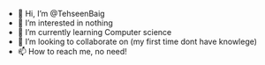 - 👋 Hi, I’m @TehseenBaig 
- 👀 I’m interested in nothing
- 🌱 I’m currently learning Computer science
- 💞️ I’m looking to collaborate on (my first time dont have knowlege)
- 📫 How to reach me, no need!

<!---
TehseenBaig/TehseenBaig is a ✨ special ✨ repository because its `README.md` (this file) appears on your GitHub profile.
You can click the Preview link to take a look at your changes.
--->
